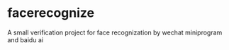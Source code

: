 # facerecognize
A small verification project for face recognization by wechat miniprogram and baidu ai
